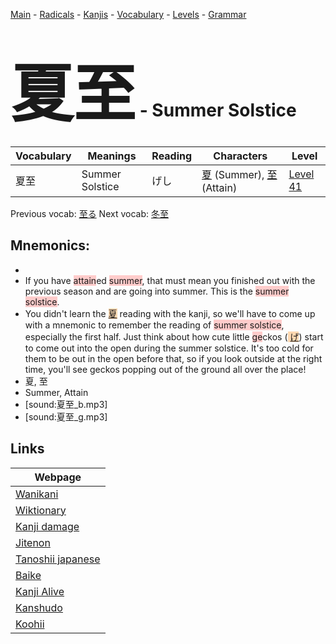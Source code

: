 <style> bigfont {font-size: 100px}</style>
[Main](../README.md) -
[Radicals](../radicals.md) -
[Kanjis](../kanjis.md) -
[Vocabulary](../vocabulary.md) -
[Levels](../levels.md) -
[Grammar](../grammar.md)
# <bigfont> 夏至</bigfont> - Summer Solstice 

| Vocabulary | Meanings | Reading | Characters | Level |
| --- | --- | --- | --- | --- |
| 夏至 | Summer Solstice | げし |  [夏](../kanjis/夏.md) (Summer), [至](../kanjis/至.md) (Attain) | [Level 41](../levels/wk_level41.md) |

Previous vocab: [至る](至る.md) Next vocab: [冬至](冬至.md) 

## Mnemonics:

* 
* If you have <span style="background-color:#ffcccb"> attain</span>ed <span style="background-color:#ffcccb"> summer</span>, that must mean you finished out with the previous season and are going into summer. This is the <span style="background-color:#ffcccb"> summer solstice</span>.
* You didn't learn the <span style="background-color:#fed8b1"> [夏](https://jisho.org/search/夏)</span> reading with the kanji, so we'll have to come up with a mnemonic to remember the reading of <span style="background-color:#ffcccb"> summer solstice</span>, especially the first half. Just think about how cute little <span style="background-color:#ffcccb"> ge</span>ckos (<span style="background-color:#fed8b1"> [げ](https://jisho.org/search/げ)</span>) start to come out into the open during the summer solstice. It's too cold for them to be out in the open before that, so if you look outside at the right time, you'll see geckos popping out of the ground all over the place!
* 夏, 至
* Summer, Attain
* [sound:夏至_b.mp3]
* [sound:夏至_g.mp3]


## Links 

| Webpage |
| --- |
| [Wanikani          ](https://www.wanikani.com/kanji/夏至) |
| [Wiktionary        ](https://en.wiktionary.org/wiki/夏至) |
| [Kanji damage      ](http://www.kanjidamage.com/kanji/search?utf8=✓&q=夏至) |
| [Jitenon           ](https://jitenon.com/kanji/夏至) |
| [Tanoshii japanese ](https://www.tanoshiijapanese.com/dictionary/kanji.cfm?k=夏至) |
| [Baike             ](https://baike.baidu.com/item/夏至) |
| [Kanji Alive       ](https://app.kanjialive.com/夏至) |
| [Kanshudo          ](https://www.kanshudo.com/searchmn?q=夏至) |
| [Koohii            ](https://kanji.koohii.com/study/kanji/夏至) |
